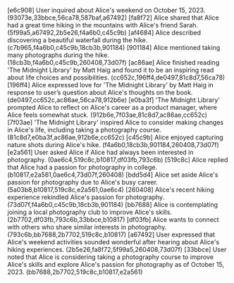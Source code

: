 [e6c908] User inquired about Alice's weekend on October 15, 2023. (93073e,33bbce,56ca78,587baf,a67492)
[fa8f72] Alice shared that Alice had a great time hiking in the mountains with Alice's friend Sarah. (5f99a5,a67492,2b5e26,f4a6b0,c45c9b)
[af4684] Alice described discovering a beautiful waterfall during the hike. (c7b965,f4a6b0,c45c9b,18cb3b,901184)
[901184] Alice mentioned taking many photographs during the hike. (18cb3b,f4a6b0,c45c9b,260408,73d07f)
[ac86ae] Alice finished reading 'The Midnight Library' by Matt Haig and found it to be an inspiring read about life choices and possibilities. (cc652c,196ff4,de0497,81c8d7,56ca78)
[196ff4] Alice expressed love for 'The Midnight Library' by Matt Haig in response to user’s question about Alice's thoughts on the book. (de0497,cc652c,ac86ae,56ca78,912b6e)
[e0ba3f] 'The Midnight Library' prompted Alice to reflect on Alice's career as a product manager, where Alice feels somewhat stuck. (912b6e,7f03ae,81c8d7,ac86ae,cc652c)
[7f03ae] 'The Midnight Library' inspired Alice to consider making changes in Alice's life, including taking a photography course. (81c8d7,e0ba3f,ac86ae,912b6e,cc652c)
[c45c9b] Alice enjoyed capturing nature shots during Alice's hike. (f4a6b0,18cb3b,901184,260408,73d07f)
[e2a561] User asked Alice if Alice had always been interested in photography. (0ae6c4,519c8c,b10817,df03fb,793c6b)
[519c8c] Alice replied that Alice had a passion for photography in college. (b10817,e2a561,0ae6c4,73d07f,260408)
[bdd5d4] Alice set aside Alice's passion for photography due to Alice's busy career. (5a03b8,b10817,519c8c,e2a561,0ae6c4)
[260408] Alice's recent hiking experience rekindled Alice's passion for photography. (73d07f,f4a6b0,c45c9b,18cb3b,901184)
[bb7688] Alice is contemplating joining a local photography club to improve Alice's skills. (2b7702,df03fb,793c6b,33bbce,b10817)
[df03fb] Alice wants to connect with others who share similar interests in photography. (793c6b,bb7688,2b7702,519c8c,b10817)
[a67492] User expressed that Alice's weekend activities sounded wonderful after hearing about Alice's hiking experiences. (2b5e26,fa8f72,5f99a5,260408,73d07f)
[33bbce] User noted that Alice is considering taking a photography course to improve Alice's skills and explore Alice's passion for photography as of October 15, 2023. (bb7688,2b7702,519c8c,b10817,e2a561)